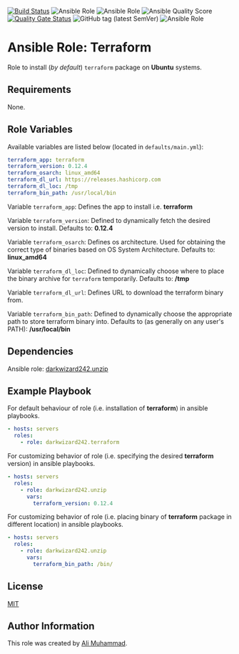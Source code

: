 [![Build Status](https://travis-ci.com/darkwizard242/ansible-role-terraform.svg?branch=master)](https://travis-ci.com/darkwizard242/ansible-role-terraform)
![Ansible Role](https://img.shields.io/ansible/role/42050?color=dark%20green)
![Ansible Role](https://img.shields.io/ansible/role/d/42050)
![Ansible Quality Score](https://img.shields.io/ansible/quality/42050?label=ansible%20role%20quality&style=flat-square)
[![Quality Gate Status](https://sonarcloud.io/api/project_badges/measure?project=ansible-role-terraform&metric=alert_status)](https://sonarcloud.io/dashboard?id=ansible-role-terraform)
![GitHub tag (latest SemVer)](https://img.shields.io/github/tag/darkwizard242/ansible-role-terraform?label=release&style=flat-square)
![Ansible Role](https://img.shields.io/ansible/role/d/42050?color=orange&style=flat-square)


Ansible Role: Terraform
=========

Role to install (_by default_) `terraform` package  on **Ubuntu** systems.

Requirements
------------

None.

Role Variables
--------------

Available variables are listed below (located in  `defaults/main.yml`):

```yaml
terraform_app: terraform
terraform_version: 0.12.4
terraform_osarch: linux_amd64
terraform_dl_url: https://releases.hashicorp.com
terraform_dl_loc: /tmp
terraform_bin_path: /usr/local/bin
```

Variable `terraform_app`: Defines the app to install i.e. **terraform**

Variable `terraform_version`: Defined to dynamically fetch the desired version to install. Defaults to: **0.12.4**

Variable `terraform_osarch`: Defines os architecture. Used for obtaining the correct type of binaries based on OS System Architecture. Defaults to: **linux_amd64**

Variable `terraform_dl_loc`: Defined to dynamically choose where to place the binary archive for `terraform` temporarily. Defaults to: **/tmp**

Variable `terraform_dl_url`: Defines URL to download the terraform binary from.

Variable `terraform_bin_path`: Defined to dynamically choose the appropriate path to store terraform binary into. Defaults to (as generally on any user's PATH): **/usr/local/bin** 

Dependencies
------------

Ansible role: [darkwizard242.unzip](https://galaxy.ansible.com/darkwizard242/unzip)

Example Playbook
----------------

For default behaviour of role (i.e. installation of **terraform**) in ansible playbooks.
```yaml
- hosts: servers
  roles:
    - role: darkwizard242.terraform
```

For customizing behavior of role (i.e. specifying the  desired **terraform** version) in ansible playbooks.
```yaml
- hosts: servers
  roles:
    - role: darkwizard242.unzip
      vars:
        terraform_version: 0.12.4
```

For customizing behavior of role (i.e. placing binary of **terraform** package in different location) in ansible playbooks.
```yaml
- hosts: servers
  roles:
    - role: darkwizard242.unzip
      vars:
        terraform_bin_path: /bin/
```

License
-------

[MIT](https://github.com/darkwizard242/ansible-role-terraform/blob/master/LICENSE)

Author Information
------------------

This role was created by [Ali Muhammad](https://www.linkedin.com/in/ali-muhammad-759791130/).